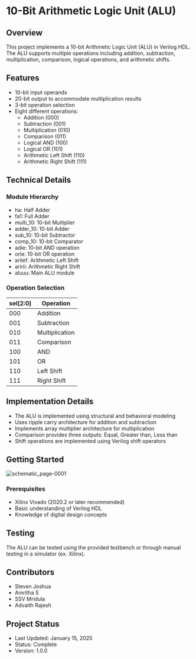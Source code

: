 # 10-Bit Arithmetic Logic Unit (ALU)

## Overview
This project implements a 10-bit Arithmetic Logic Unit (ALU) in Verilog HDL. The ALU supports multiple operations including addition, subtraction, multiplication, comparison, logical operations, and arithmetic shifts.

## Features
- 10-bit input operands
- 20-bit output to accommodate multiplication results
- 3-bit operation selection
- Eight different operations:
  - Addition (000)
  - Subtraction (001)
  - Multiplication (010)
  - Comparison (011)
  - Logical AND (100)
  - Logical OR (101)
  - Arithmetic Left Shift (110)
  - Arithmetic Right Shift (111)

## Technical Details

### Module Hierarchy
- ha: Half Adder
- fa1: Full Adder
- multi_10: 10-bit Multiplier
- adder_10: 10-bit Adder
- sub_10: 10-bit Subtractor
- comp_10: 10-bit Comparator
- adie: 10-bit AND operation
- orie: 10-bit OR operation
- arilef: Arithmetic Left Shift
- aririi: Arithmetic Right Shift
- aluuu: Main ALU module

### Operation Selection
| sel[2:0] | Operation |
|----------|-----------|
| 000 | Addition |
| 001 | Subtraction |
| 010 | Multiplication |
| 011 | Comparison |
| 100 | AND |
| 101 | OR |
| 110 | Left Shift |
| 111 | Right Shift |

## Implementation Details
- The ALU is implemented using structural and behavioral modeling
- Uses ripple carry architecture for addition and subtraction
- Implements array multiplier architecture for multiplication
- Comparison provides three outputs: Equal, Greater than, Less than
- Shift operations are implemented using Verilog shift operators

## Getting Started
![schematic_page-0001](https://github.com/user-attachments/assets/6e200092-644b-4e67-981d-f12ac828cc5b)

### Prerequisites
- Xilinx Vivado (2020.2 or later recommended)
- Basic understanding of Verilog HDL
- Knowledge of digital design concepts

## Testing
The ALU can be tested using the provided testbench or through manual testing in a simulator (ex. Xilinx).

## Contributors
- Steven Joshua
- Amritha S
- SSV Mridula
- Advaith Rajesh

## Project Status
- Last Updated: January 15, 2025
- Status: Complete
- Version: 1.0.0

